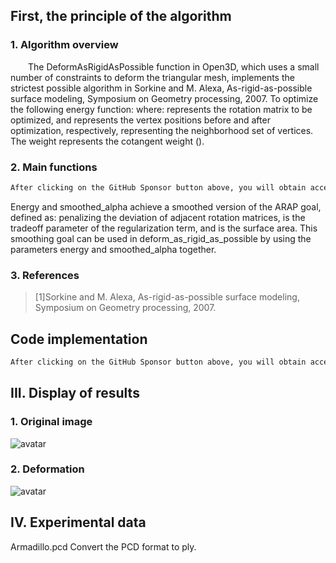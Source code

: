 ##  First, the principle of the algorithm 

###  1. Algorithm overview 

  The DeformAsRigidAsPossible function in Open3D, which uses a small number of constraints to deform the triangular mesh, implements the strictest possible algorithm in Sorkine and M. Alexa, As-rigid-as-possible surface modeling, Symposium on Geometry processing, 2007. To optimize the following energy function: where: represents the rotation matrix to be optimized, and represents the vertex positions before and after optimization, respectively, representing the neighborhood set of vertices. The weight represents the cotangent weight (). 

###  2. Main functions 

 ```python  
After clicking on the GitHub Sponsor button above, you will obtain access permissions to my private code repository ( https://github.com/slowlon/my_code_bar ) to view this blog code. By searching the code number of this blog, you can find the code you need, code number is: 2024020309574574671
 ```  
Energy and smoothed_alpha achieve a smoothed version of the ARAP goal, defined as: penalizing the deviation of adjacent rotation matrices, is the tradeoff parameter of the regularization term, and is the surface area. This smoothing goal can be used in deform_as_rigid_as_possible by using the parameters energy and smoothed_alpha together. 

###  3. References 

>  [1]Sorkine and M. Alexa, As-rigid-as-possible surface modeling, Symposium on Geometry processing, 2007. 

##  Code implementation 

 ```python  
After clicking on the GitHub Sponsor button above, you will obtain access permissions to my private code repository ( https://github.com/slowlon/my_code_bar ) to view this blog code. By searching the code number of this blog, you can find the code you need, code number is: 2024020309574574671
 ```  
##  III. Display of results 

###  1. Original image 

![avatar]( cbbe045b010a4edb82880e85c76f411d.png) 

###  2. Deformation 

![avatar]( 6bfff10294d24257882697e7493e3b57.png) 

##  IV. Experimental data 

Armadillo.pcd Convert the PCD format to ply. 

